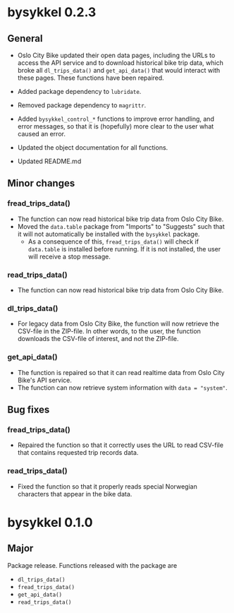 # bysykkel 0.2.3

## General

* Oslo City Bike updated their open data pages, including the URLs to access
the API service and to download historical bike trip data, which broke all
`dl_trips_data()` and `get_api_data()` that would interact with these pages.
These functions have been repaired.

* Added package dependency to `lubridate`.

* Removed package dependency to `magrittr`.

* Added `bysykkel_control_*` functions to improve error handling, and error
messages, so that it is (hopefully) more clear to the user what caused an 
error.

* Updated the object documentation for all functions.

* Updated README.md

## Minor changes

### fread_trips_data()
* The function can now read historical bike trip data from Oslo City Bike.
* Moved the `data.table` package from "Imports" to "Suggests" such that
it will not automatically be installed with the `bysykkel` package.
  * As a consequence of this, `fread_trips_data()` will check if `data.table`
  is installed before running. If it is not installed, the user will receive
  a stop message.

### read_trips_data()
* The function can now read historical bike trip data from Oslo City Bike.

### dl_trips_data()
* For legacy data from Oslo City Bike, the function will now retrieve the 
CSV-file in the ZIP-file. In other words, to the user, the function downloads
the CSV-file of interest, and not the ZIP-file.

### get_api_data()
* The function is repaired so that it can read realtime data from 
Oslo City Bike's API service.
* The function can now retrieve system information with `data = "system"`.

## Bug fixes

### fread_trips_data()

* Repaired the function so that it correctly uses the URL to read CSV-file
that contains requested trip records data.

### read_trips_data()

* Fixed the function so that it properly reads special Norwegian characters
that appear in the bike data.

# bysykkel 0.1.0

## Major
Package release. Functions released with the package are

* `dl_trips_data()`
* `fread_trips_data()`
* `get_api_data()`
* `read_trips_data()`
